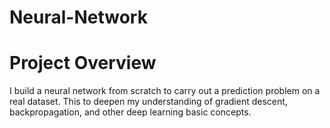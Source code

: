 # Neural-Network

# Project Overview
I build a neural network from scratch to carry out a prediction problem on a real dataset.
This to deepen my understanding of gradient descent, backpropagation, and other deep learning basic concepts.
